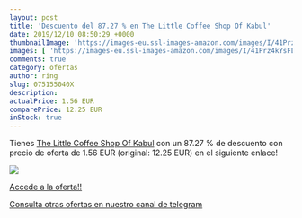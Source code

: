 ```yaml
---
layout: post
title: 'Descuento del 87.27 % en The Little Coffee Shop Of Kabul'
date: 2019/12/10 08:50:29 +0000
thumbnailImage: 'https://images-eu.ssl-images-amazon.com/images/I/41Prz4kYsFL._SL200_.jpg'
images: [ 'https://images-eu.ssl-images-amazon.com/images/I/41Prz4kYsFL._SL200_.jpg' ]
comments: true
category: ofertas
author: ring
slug: 075155040X
description:
actualPrice: 1.56 EUR
comparePrice: 12.25 EUR
inStock: true
---
```


Tienes [The Little Coffee Shop Of Kabul](https://www.amazon.com/dp/075155040X/?tag=redken08-20) con un 87.27 % de descuento con precio de oferta de 1.56 EUR (original: 12.25 EUR) en el siguiente enlace!

[![](https://images-eu.ssl-images-amazon.com/images/I/41Prz4kYsFL._SL200_.jpg)](https://www.amazon.com/dp/075155040X/?tag=redken08-20)

[Accede a la oferta!!](https://www.amazon.com/dp/075155040X/?tag=redken08-20)

[Consulta otras ofertas en nuestro canal de telegram](https://t.me/s/ofertas25)
